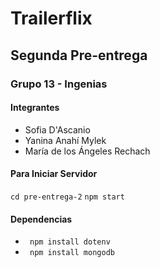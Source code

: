 # Trailerflix
## Segunda Pre-entrega 
### Grupo 13 - Ingenias

#### Integrantes
* Sofia D'Ascanio
* Yanina Anahí Mylek
* María de los Ángeles Rechach

#### Para Iniciar Servidor

` cd pre-entrega-2 `
` npm start `

#### Dependencias

* ` npm install dotenv` 
* ` npm install mongodb` 